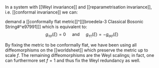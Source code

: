 In a system with [[Weyl invariance]] and [[reparametrisation invariance]], i.e. [[conformal invariance]] we can: 


demand a [[conformally flat metric]]^[[[broedela-3 Classical Bosonic String#^e97991]]]  which is equivalent to:
$$
g_{\tau \sigma}(\xi)=0 \quad \text { and } \quad g_{\tau \tau}(\xi)=-g_{\sigma \sigma}(\xi)
$$

By fixing the metric to be conformally flat, we have been using all diffeomorphisms on the [[worldsheet]] which preserve the metric up to scale $f$. The remaining diffeomorphisms are the Weyl scalings; in fact, one can furthermore set $f=1$ and thus fix the Weyl redundancy as well. 